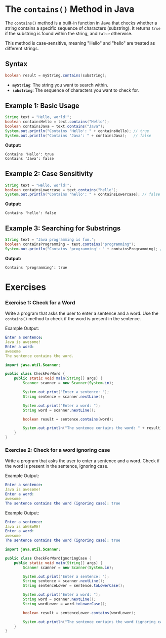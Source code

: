 # The `contains()` Method in Java

The `contains()` method is a built-in function in Java that checks whether a string contains a specific sequence of characters (substring). It returns `true` if the substring is found within the string, and `false` otherwise.

This method is case-sensitive, meaning "Hello" and "hello" are treated as different strings.

## Syntax
```java
boolean result = myString.contains(substring);
```
- **`myString`**: The string you want to search within.
- **`substring`**: The sequence of characters you want to check for.

## Example 1: Basic Usage
```java
String text = "Hello, world!";
boolean containsHello = text.contains("Hello");
boolean containsJava = text.contains("Java");
System.out.println("Contains 'Hello': " + containsHello); // true
System.out.println("Contains 'Java': " + containsJava);   // false
```

**Output:**
```
Contains 'Hello': true
Contains 'Java': false
```

## Example 2: Case Sensitivity
```java
String text = "Hello, world!";
boolean containsLowercase = text.contains("hello");
System.out.println("Contains 'hello': " + containsLowercase); // false
```

**Output:**
```
Contains 'hello': false
```

## Example 3: Searching for Substrings
```java
String text = "Java programming is fun.";
boolean containsProgramming = text.contains("programming");
System.out.println("Contains 'programming': " + containsProgramming); // true
```

**Output:**
```
Contains 'programming': true
```

# Exercises

### Exercise 1: Check for a Word
Write a program that asks the user to enter a sentence and a word. Use the `contains()` method to check if the word is present in the sentence.

Example Output:

```yaml
Enter a sentence:
Java is awesome!
Enter a word:
awesome
The sentence contains the word.
```

<hint title="Solution">

```java
import java.util.Scanner;

public class CheckForWord {
    public static void main(String[] args) {
        Scanner scanner = new Scanner(System.in);

        System.out.print("Enter a sentence: ");
        String sentence = scanner.nextLine();

        System.out.print("Enter a word: ");
        String word = scanner.nextLine();

        boolean result = sentence.contains(word);

        System.out.println("The sentence contains the word: " + result);
    }
}
```
</hint>


### Exercise 2: Check for a word ignoring case
Write a program that asks the user to enter a sentence and a word. Check if the word is present in the sentence, ignoring case.

Example Output:

```yaml
Enter a sentence:
Java is awesome!
Enter a word:
awesome
The sentence contains the word (ignoring case): true
```

Example Output:

```yaml
Enter a sentence:
Java is aWeSoME!
Enter a word:
awesome
The sentence contains the word (ignoring case): true
```


<hint title="Solution">

```java
import java.util.Scanner;

public class CheckForWordIgnoringCase {
    public static void main(String[] args) {
        Scanner scanner = new Scanner(System.in);

        System.out.print("Enter a sentence: ");
        String sentence = scanner.nextLine();
        String sentenceLower = sentence.toLowerCase();

        System.out.print("Enter a word: ");
        String word = scanner.nextLine();
        String wordLower = word.toLowerCase();

        boolean result = sentenceLower.contains(wordLower);

        System.out.println("The sentence contains the word (ignoring case): " + result);
    }
}
```

</hint>